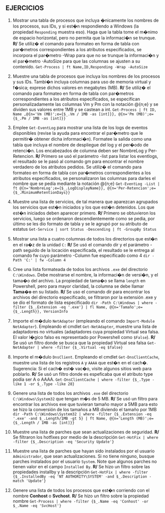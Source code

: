 ## EJERCICIOS
1. Mostrar una tabla de procesos que incluya �nicamente los nombres de los
   procesos, sus IDs, y si est�n respondiendo a Windows (la propiedad
   ``Responding`` muestra eso). Haga que la tabla tome el m�nimo de espacio
   horizontal, pero no permita que la informaci�n se trunque.
	**R/** Se utiliz� el comando para formateo en forma de tabla con par�metros 
	correspondientes a los atributos especificados, se incorpora el
	par�metro -Wrap para que no se trunque la informaci�n y el par�metro
	-AutoSize para que las columnas se ajusten a su contenido.
	``Get-Process | ft Name,ID,Responding -Wrap -AutoSize``

2. Muestre una tabla de procesos que incluya los nombres de los procesos y sus
   IDs. Tambi�n incluya columnas para uso de memoria virtual y f�sica;
   exprese dichos valores en megabytes (MB).
   **R/** Se utiliz� el comando para formateo en forma de tabla con par�metros 
	correspondientes a los atributos especificados, se especifican personalizadamente las columnas Vm y Pm con la notación @{n;e} y se dividen sus valores entre 1MB y se castean a int.
   ``Get-Process | ft ID, Name ,@{n='Vm (MB)';e={$_.Vm / 1MB -as [int]}}, @{n='Pm (MB)';e={$_.Pm / 1MB -as [int]}}``

3. Emplee ``Get-EventLog`` para mostrar una lista de los logs de eventos
   disponibles (revise la ayuda para encontrar el par�metro que le permitir�
   obtener dicha informaci�n). Formatee la salida como una tabla que incluya
   el nombre de despliegue del log y el per�odo de retenci�n. Los encabezados
   de columna deben ser NombreLog y Per-Retencion.
   **R/**  Primero se usó el parámetro -list para listar los eventlogs, el resultado se le pasó al comando gm para encontrar el nombre verdadero de los atributos pedidos. Se utiliz� el comando para formateo en forma de tabla con par�metros 
	correspondientes a los atributos especificados, se personalizaron las columnas para darles el nombre que se pedía mediante la notación @{n;e}
   ``Get-EventLog -List | ft @{n='NombreLog';e={$_.LogDisplayName}}, @{n='Per-Retencion';e={$_.MinimumRetentionDays}}``

4. Muestre una lista de servicios, de tal manera que aparezcan agrupados los
   servicios que est�n iniciados y los que est�n detenidos. Los que est�n
   iniciados deben aparecer primero.
   **R/** Primero se obtuvieron los servicios, luego se ordenaron descendientemente como se pedia, por último se les dio formato de tabla y se le agrupó por su atributo de estatus
   ``Get-Service | sort Status -Descending | ft -GroupBy Status``

5. Mostrar una lista a cuatro columnas de todos los directorios que est�n en
   el ra�z de la unidad ``C:``
   **R/** Se usó el comando dir y el parámetro -path seguido de la locación especificada, el resultado se le entrega al comando fw cuyo parámetro -Column fue especificado como 4
   ``dir -Path 'C:' | fw -Column 4``

6. Cree una lista formateada de todos los archivos ``.exe`` del directorio
   ``C:\Windows``. Debe mostrarse el nombre, la informaci�n de versi�n, y el
   tama�o del archivo. La propiedad de tama�o se llama ``length`` en Powershell,
   pero para mayor claridad, la columna se debe llamar **Tama�o** en su listado.
   **R/** Se uso el comando dir para encontrar los archivos del directorio especificado, se filtraron por la extensión .exe y se dio el formato de lista especificado
   ``dir -Path C:\Windows | where -filter {$_.Extension -eq '.exe'} | fl Name, @{n='Tamaño';e={$_.Length}}, VersionInfo``

7. Importe el m�dulo ``NetAdapter`` (empleando el comando ``Import-Module
   NetAdapter``).
   Empleando el cmdlet ``Get-NetAdapter``, muestre una lista de adaptadores no
   virtuales (adaptadores cuya propiedad Virtual sea falsa. El valor l�gico
   falso es representado por Powershell como ``$False``).
   **R/** Se usó un filtro donde se busca que la propiedad Virtual sea falsa
   ``Get-NetAdapter | where -filter {$_.Virtual -eq $false}``

8. Importe el m�dulo ``DnsClient``. Empleando el cmdlet ``Get-DnsClientCache``,
   muestre una lista de los registros ``A`` y ``AAAA`` que est�n en el cach�.
   Sugerencia: Si el cach� est� vac�o, visite algunos sitios web para poblarlo.
   **R/** Se usó un filtro donde es espeficaba que el atributo type podía ser A o AAAA.
   ``Get-DnsClientCache | where -filter {$_.Type -like 1 -or $_.Type -like 28}``

9. Genere una lista de todos los archivos ``.exe`` del directorio
   ``C:\Windows\System32`` que tengan m�s de 5 MB.
   **R/** Se usó un filtro para encontrar los archivos exe que tuvieran tamaño mayor a 5MB para esto se hizo la conversión de los tamaños a MB diviendo el tamaño por 1MB
   ``dir -Path C:\Windows\System32 | where -filter {$_.Extension -eq '.exe' -and $_.Length/1MB -gt 5} | ft Name, @{n='Length (MB)';e={$_.Length / 1MB -as [int]}}``

10. Muestre una lista de parches que sean actualizaciones de seguridad.
**R/** Se filtraron los hotfixes por medio de la descripción
``Get-HotFix | where -filter {$_.Description -eq 'Security Update'}``


11. Muestre una lista de parches que hayan sido instalados por el
    usuario ``Administrador``, que sean actualizaciones. Si no tiene ninguno,
    busque parches instalados por el usuario ``System``. Note que algunos parches
    no tienen valor en el campo ``Installed By``.
    **R/** Se hizo un filtro sobre las propiedades installby y la descripción
    ``Get-HotFix | where -filter {$_.InstalledBy -eq 'NT AUTHORITY\SYSTEM' -and $_.Description -match 'Update'}``

12. Genere una lista de todos los procesos que est�n corriendo con el nombre
    **Conhost** o **Svchost**.
    **R/** Se hizo un filtro sobre la propiedad nombre
    ``Get-Process | where -filter {$_.Name -eq 'Conhost' -or $_.Name -eq 'SvcHost'}``